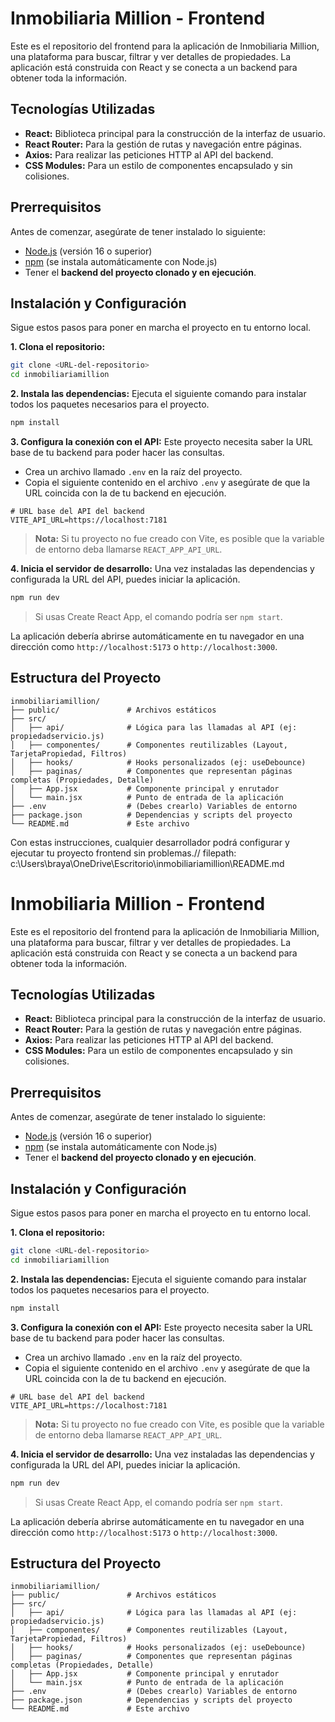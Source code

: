 # Inmobiliaria Million - Frontend

Este es el repositorio del frontend para la aplicación de Inmobiliaria Million, una plataforma para buscar, filtrar y ver detalles de propiedades. La aplicación está construida con React y se conecta a un backend para obtener toda la información.

## Tecnologías Utilizadas

*   **React:** Biblioteca principal para la construcción de la interfaz de usuario.
*   **React Router:** Para la gestión de rutas y navegación entre páginas.
*   **Axios:** Para realizar las peticiones HTTP al API del backend.
*   **CSS Modules:** Para un estilo de componentes encapsulado y sin colisiones.

## Prerrequisitos

Antes de comenzar, asegúrate de tener instalado lo siguiente:
*   [Node.js](https://nodejs.org/es/) (versión 16 o superior)
*   [npm](https://www.npmjs.com/) (se instala automáticamente con Node.js)
*   Tener el **backend del proyecto clonado y en ejecución**.

## Instalación y Configuración

Sigue estos pasos para poner en marcha el proyecto en tu entorno local.

**1. Clona el repositorio:**
```bash
git clone <URL-del-repositorio>
cd inmobiliariamillion
```

**2. Instala las dependencias:**
Ejecuta el siguiente comando para instalar todos los paquetes necesarios para el proyecto.
```bash
npm install
```

**3. Configura la conexión con el API:**
Este proyecto necesita saber la URL base de tu backend para poder hacer las consultas.

*   Crea un archivo llamado `.env` en la raíz del proyecto.
*   Copia el siguiente contenido en el archivo `.env` y asegúrate de que la URL coincida con la de tu backend en ejecución.

```env
# URL base del API del backend
VITE_API_URL=https://localhost:7181
```
> **Nota:** Si tu proyecto no fue creado con Vite, es posible que la variable de entorno deba llamarse `REACT_APP_API_URL`.

**4. Inicia el servidor de desarrollo:**
Una vez instaladas las dependencias y configurada la URL del API, puedes iniciar la aplicación.
```bash
npm run dev
```
> Si usas Create React App, el comando podría ser `npm start`.

La aplicación debería abrirse automáticamente en tu navegador en una dirección como `http://localhost:5173` o `http://localhost:3000`.

## Estructura del Proyecto

```
inmobiliariamillion/
├── public/               # Archivos estáticos
├── src/
│   ├── api/              # Lógica para las llamadas al API (ej: propiedadservicio.js)
│   ├── componentes/      # Componentes reutilizables (Layout, TarjetaPropiedad, Filtros)
│   ├── hooks/            # Hooks personalizados (ej: useDebounce)
│   ├── paginas/          # Componentes que representan páginas completas (Propiedades, Detalle)
│   ├── App.jsx           # Componente principal y enrutador
│   └── main.jsx          # Punto de entrada de la aplicación
├── .env                  # (Debes crearlo) Variables de entorno
├── package.json          # Dependencias y scripts del proyecto
└── README.md             # Este archivo
```

Con estas instrucciones, cualquier desarrollador podrá configurar y ejecutar tu proyecto frontend sin problemas.// filepath: c:\Users\braya\OneDrive\Escritorio\inmobiliariamillion\README.md
# Inmobiliaria Million - Frontend

Este es el repositorio del frontend para la aplicación de Inmobiliaria Million, una plataforma para buscar, filtrar y ver detalles de propiedades. La aplicación está construida con React y se conecta a un backend para obtener toda la información.

## Tecnologías Utilizadas

*   **React:** Biblioteca principal para la construcción de la interfaz de usuario.
*   **React Router:** Para la gestión de rutas y navegación entre páginas.
*   **Axios:** Para realizar las peticiones HTTP al API del backend.
*   **CSS Modules:** Para un estilo de componentes encapsulado y sin colisiones.

## Prerrequisitos

Antes de comenzar, asegúrate de tener instalado lo siguiente:
*   [Node.js](https://nodejs.org/es/) (versión 16 o superior)
*   [npm](https://www.npmjs.com/) (se instala automáticamente con Node.js)
*   Tener el **backend del proyecto clonado y en ejecución**.

## Instalación y Configuración

Sigue estos pasos para poner en marcha el proyecto en tu entorno local.

**1. Clona el repositorio:**
```bash
git clone <URL-del-repositorio>
cd inmobiliariamillion
```

**2. Instala las dependencias:**
Ejecuta el siguiente comando para instalar todos los paquetes necesarios para el proyecto.
```bash
npm install
```

**3. Configura la conexión con el API:**
Este proyecto necesita saber la URL base de tu backend para poder hacer las consultas.

*   Crea un archivo llamado `.env` en la raíz del proyecto.
*   Copia el siguiente contenido en el archivo `.env` y asegúrate de que la URL coincida con la de tu backend en ejecución.

```env
# URL base del API del backend
VITE_API_URL=https://localhost:7181
```
> **Nota:** Si tu proyecto no fue creado con Vite, es posible que la variable de entorno deba llamarse `REACT_APP_API_URL`.

**4. Inicia el servidor de desarrollo:**
Una vez instaladas las dependencias y configurada la URL del API, puedes iniciar la aplicación.
```bash
npm run dev
```
> Si usas Create React App, el comando podría ser `npm start`.

La aplicación debería abrirse automáticamente en tu navegador en una dirección como `http://localhost:5173` o `http://localhost:3000`.

## Estructura del Proyecto

```
inmobiliariamillion/
├── public/               # Archivos estáticos
├── src/
│   ├── api/              # Lógica para las llamadas al API (ej: propiedadservicio.js)
│   ├── componentes/      # Componentes reutilizables (Layout, TarjetaPropiedad, Filtros)
│   ├── hooks/            # Hooks personalizados (ej: useDebounce)
│   ├── paginas/          # Componentes que representan páginas completas (Propiedades, Detalle)
│   ├── App.jsx           # Componente principal y enrutador
│   └── main.jsx          # Punto de entrada de la aplicación
├── .env                  # (Debes crearlo) Variables de entorno
├── package.json          # Dependencias y scripts del proyecto
└── README.md             # Este archivo
```